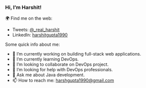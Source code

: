 <!-- ### Hi there 👋


**harshgupta1990/harshgupta1990** is a ✨ _special_ ✨ repository because its `README.md` (this file) appears on your GitHub profile.

Here are some ideas to get you started:

- 🔭 I’m currently working on ...
- 🌱 I’m currently learning ...
- 👯 I’m looking to collaborate on ...
- 🤔 I’m looking for help with ...
- 💬 Ask me about ...
- 📫 How to reach me: ...
- 😄 Pronouns: ...
- ⚡ Fun fact: ...
-->

<!--### Hi there 👋 -->
### Hi, I’m Harshit!

🌍 Find me on the web:

- Tweets:   [@_real_harshit](https://twitter.com/real_harshit_)
- LinkedIn: [harshitgupta1990](https://www.linkedin.com/in/harshitgupta1990/)

Some quick info about me:
- 🔭 I’m currently working on building full-stack web applications.
- 🌱 I’m currently learning DevOps.
- 👯 I’m looking to collaborate on DevOps project.
- 🤔 I’m looking for help with DevOps professionals.
- 💬 Ask me about Java development.
- 📫 How to reach me: harshgupta1990@gmail.com
